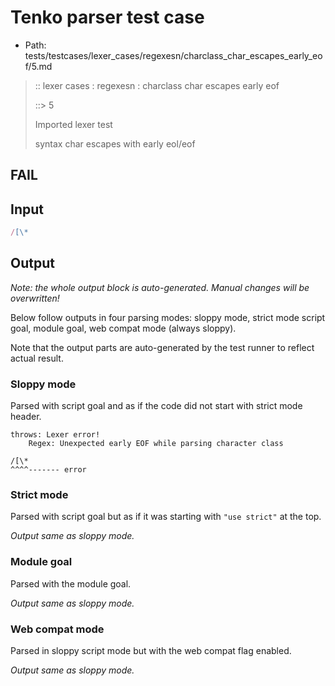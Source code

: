 # Tenko parser test case

- Path: tests/testcases/lexer_cases/regexesn/charclass_char_escapes_early_eof/5.md

> :: lexer cases : regexesn : charclass char escapes early eof
>
> ::> 5
>
> Imported lexer test
>
> syntax char escapes with early eol/eof

## FAIL

## Input

`````js
/[\*
`````

## Output

_Note: the whole output block is auto-generated. Manual changes will be overwritten!_

Below follow outputs in four parsing modes: sloppy mode, strict mode script goal, module goal, web compat mode (always sloppy).

Note that the output parts are auto-generated by the test runner to reflect actual result.

### Sloppy mode

Parsed with script goal and as if the code did not start with strict mode header.

`````
throws: Lexer error!
    Regex: Unexpected early EOF while parsing character class

/[\*
^^^^------- error
`````

### Strict mode

Parsed with script goal but as if it was starting with `"use strict"` at the top.

_Output same as sloppy mode._

### Module goal

Parsed with the module goal.

_Output same as sloppy mode._

### Web compat mode

Parsed in sloppy script mode but with the web compat flag enabled.

_Output same as sloppy mode._
